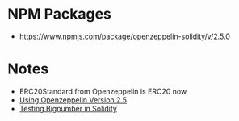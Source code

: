 # NPM Packages
- https://www.npmjs.com/package/openzeppelin-solidity/v/2.5.0

# Notes
- ERC20Standard from Openzeppelin is ERC20 now
- [Using Openzeppelin Version 2.5](https://github.com/OpenZeppelin/openzeppelin-contracts/tree/release-v2.5.0/contracts/token/ERC20 )
- [Testing Bignumber in Solidity](https://ethereum.stackexchange.com/questions/67087/how-to-use-bignumbers-in-truffle-tests)
